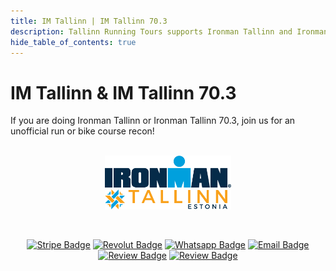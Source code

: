 ```yaml
---
title: IM Tallinn | IM Tallinn 70.3
description: Tallinn Running Tours supports Ironman Tallinn and Ironman Tallinn 70.3.
hide_table_of_contents: true
---
```


# IM Tallinn & IM Tallinn 70.3

If you are doing Ironman Tallinn or Ironman Tallinn 70.3, join us for an unofficial run or bike course recon!

<br />
<center><img src="img/im-tallinn.png" alt="Ironman Tallinn and Ironman Tallinn 70.3. Image from Mapometer.com" width="40%"/></center>


<br /><center>
[![Stripe Badge](https://img.shields.io/badge/Tip-Stripe-637FFF?logo=stripe&logoColor=fff&style=flat-square)](https://buy.stripe.com/fZedUhalb0Ve2t28ww)
[![Revolut Badge](https://img.shields.io/badge/Tip-Revolut-E4E4E4?logo=revolut&logoColor=fff&style=flat-square)](https://revolut.me/isaacvui7)
[![Whatsapp Badge](https://img.shields.io/badge/Book_now-WhatsApp-00A36C?logo=whatsapp&style=flat-square)](https://wa.me/37258972730)
[![Email Badge](https://img.shields.io/badge/Contact_us-Email-FC3207?logo=gmail)](mailto:tallinnrunningtours@gmail.com)
[![Review Badge](https://img.shields.io/badge/Rate_us-Google-B1BFFF?logo=google)](https://g.co/kgs/imqSxmJ)
[![Review Badge](https://img.shields.io/badge/Rate_us-Facebook-E4E4E4?logo=facebook)](https://www.facebook.com/profile.php?id=61555150562314)
</center>